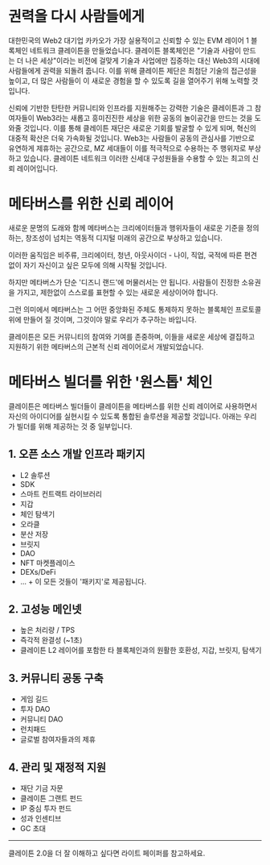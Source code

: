 # 권력을 다시 사람들에게<a id="klaytn2"></a>

대한민국의 Web2 대기업 카카오가 가장 실용적이고 신뢰할 수 있는 EVM 레이어 1 블록체인 네트워크 클레이튼을 만들었습니다. 클레이튼 블록체인은 "기술과 사람이 만드는 더 나은 세상"이라는 비전에 걸맞게 기술과 사업에만 집중하는 대신 Web3의 시대에 사람들에게 권력을 되돌려 줍니다. 이를 위해 클레이튼 제단은 최첨단 기술의 접근성을 높이고, 더 많은 사람들이 이 새로운 경험을 할 수 있도록 길을 열어주기 위해 노력할 것입니다.

신뢰에 기반한 탄탄한 커뮤니티와 인프라를 지원해주는 강력한 기술은 클레이튼과 그 참여자들이 Web3라는 새롭고 흥미진진한 세상을 위한 공동의 놀이공간을 만드는 것을 도와줄 것입니다. 이를 통해 클레이튼 재단은 새로운 기회를 발굴할 수 있게 되며, 혁신의 대중적 확산은 더욱 가속화될 것입니다. Web3는 사람들이 공동의 관심사를 기반으로 유연하게 제휴하는 공간으로, MZ 세대들이 이를 적극적으로 수용하는 주 행위자로 부상하고 있습니다. 클레이튼 네트워크 이러한 신세대 구성원들을 수용할 수 있는 최고의 신뢰 레이어입니다.

# 메타버스를 위한 신뢰 레이어<a id="trustlayer"></a>

새로운 문명의 도래와 함께 메타버스는 크리에이터들과 행위자들이 새로운 기준을 정의하는, 창조성이 넘치는 역동적 디지털 미래의 공간으로 부상하고 있습니다.

이러한 움직임은 비주류, 크리에이터, 청년, 아웃사이더 - 나이, 직업, 국적에 따른 편견 없이 자기 자신이고 싶은 모두에 의해 시작될 것입니다.

하지만 메타버스가 단순 '디즈니 랜드'에 머물러서는 안 됩니다. 사람들이 진정한 소유권을 가지고, 제한없이 스스로를 표현할 수 있는 새로운 세상이어야 합니다.

그런 의미에서 메타버스는 그 어떤 중앙화된 주체도 통제하지 못하는 블록체인 프로토콜 위에 만들어 질 것이며, 그것이야 말로 우리가 추구하는 바입니다.

클레이튼은 모든 커뮤니티의 참여와 기여를 존중하며, 이들을 새로운 세상에 결집하고 지원하기 위한 메타버스의 근본적 신뢰 레이어로서 개발되었습니다.


# 메타버스 빌더를 위한 '원스톱' 체인<a id="one-stop-chain-for-metaverse-builders"></a>

클레이튼은 메타버스 빌더들이 클레이튼을 메타버스를 위한 신뢰 레이어로 사용하면서 자신의 아이디어를 실현시킬 수 있도록 통합된 솔루션을 제공할 것입니다. 아래는 우리가 빌더를 위해 제공하는 것 중 일부입니다.

## 1. 오픈 소스 개발 인프라 패키지 <a id="open-source-dev-infra-package"></a>
- L2 솔루션
- SDK
- 스마트 컨트랙트 라이브러리
- 지갑
- 체인 탐색기
- 오라클
- 분산 저장
- 브릿지
- DAO
- NFT 마켓플레이스
- DEXs/DeFi
- ... + 이 모든 것들이 '패키지'로 제공됩니다.

## 2. 고성능 메인넷 <a id="high-performing-mainnet"></a>
- 높은 처리량 / TPS
- 즉각적 완결성 (~1초)
- 클레이튼 L2 레이어를 포함한 타 블록체인과의 원활한 호환성, 지갑, 브릿지, 탐색기

## 3. 커뮤니티 공동 구축 <a id="community-co-building"></a>
- 게임 길드
- 투자 DAO
- 커뮤니티 DAO
- 런치패드
- 글로벌 참여자들과의 제휴

## 4. 관리 및 재정적 지원 <a id="management-and-financial-support"></a>
- 재단 기금 자문
- 클레이튼 그랜트 펀드
- IP 중심 투자 펀드
- 성과 인센티브
- GC 초대

---

클레이튼 2.0을 더 잘 이해하고 싶다면 라이트 페이퍼를 참고하세요.
